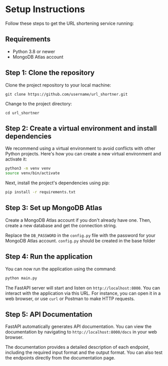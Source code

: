 # Setup Instructions

Follow these steps to get the URL shortening service running:

## Requirements

- Python 3.8 or newer
- MongoDB Atlas account

## Step 1: Clone the repository

Clone the project repository to your local machine:

```
git clone https://github.com/username/url_shortner.git
```

Change to the project directory:

```
cd url_shortner
```

## Step 2: Create a virtual environment and install dependencies

We recommend using a virtual environment to avoid conflicts with other Python projects. Here's how you can create a new virtual environment and activate it:

```bash
python3 -m venv venv
source venv/bin/activate
```

Next, install the project's dependencies using pip:

```bash
pip install -r requirements.txt
```

## Step 3: Set up MongoDB Atlas

Create a MongoDB Atlas account if you don't already have one. Then, create a new database and get the connection string.

Replace the `DB_PASSWORD` in the `config.py` file with the password for your MongoDB Atlas account.
`config.py` should be created in the base folder

## Step 4: Run the application

You can now run the application using the command:

```bash
python main.py
```

The FastAPI server will start and listen on `http://localhost:8000`. You can interact with the application via this URL. For instance, you can open it in a web browser, or use `curl` or Postman to make HTTP requests.

## Step 5: API Documentation

FastAPI automatically generates API documentation. You can view the documentation by navigating to `http://localhost:8000/docs` in your web browser. 

The documentation provides a detailed description of each endpoint, including the required input format and the output format. You can also test the endpoints directly from the documentation page.

